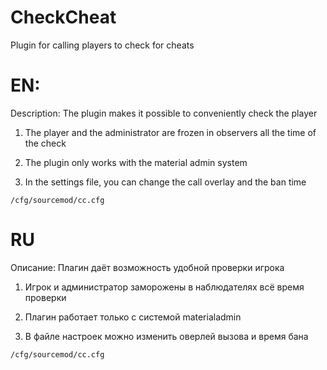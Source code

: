 # CheckCheat
Plugin for calling players to check for cheats

# EN:
Description: The plugin makes it possible to conveniently check the player
1. The player and the administrator are frozen in observers all the time of the check
2. The plugin only works with the material admin system

3. In the settings file, you can change the call overlay and the ban time
```
/cfg/sourcemod/cc.cfg
```
# RU
Описание: Плагин даёт возможность удобной проверки игрока
1. Игрок и администратор заморожены в наблюдателях всё время проверки
2. Плагин работает только с системой materialadmin

3. В файле настроек можно изменить оверлей вызова и время бана
```
/cfg/sourcemod/cc.cfg
```
